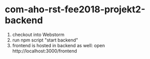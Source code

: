 # com-aho-rst-fee2018-projekt2-backend
1. checkout into Webstorm
2. run npm script "start backend"
3. frontend is hosted in backend as well: open http://localhost:3000/frontend


